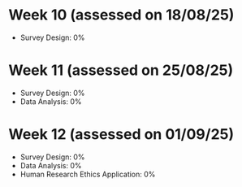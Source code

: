 # Week 10 (assessed on 18/08/25)

- Survey Design: 0%

# Week 11 (assessed on 25/08/25)

- Survey Design: 0%
- Data Analysis: 0%

# Week 12 (assessed on 01/09/25)

- Survey Design: 0%
- Data Analysis: 0%
- Human Research Ethics Application: 0%
